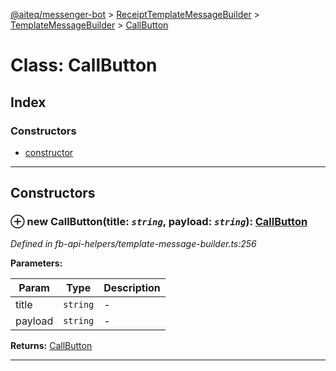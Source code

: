 [@aiteq/messenger-bot](../README.md) > [ReceiptTemplateMessageBuilder](../classes/receipttemplatemessagebuilder.md) > [TemplateMessageBuilder](../modules/receipttemplatemessagebuilder.templatemessagebuilder.md) > [CallButton](../classes/receipttemplatemessagebuilder.templatemessagebuilder.callbutton.md)



# Class: CallButton

## Index

### Constructors

* [constructor](receipttemplatemessagebuilder.templatemessagebuilder.callbutton.md#constructor)



---
## Constructors
<a id="constructor"></a>


### ⊕ **new CallButton**(title: *`string`*, payload: *`string`*): [CallButton](receipttemplatemessagebuilder.templatemessagebuilder.callbutton.md)



*Defined in fb-api-helpers/template-message-builder.ts:256*



**Parameters:**

| Param | Type | Description |
| ------ | ------ | ------ |
| title | `string`   |  - |
| payload | `string`   |  - |





**Returns:** [CallButton](receipttemplatemessagebuilder.templatemessagebuilder.callbutton.md)

---


